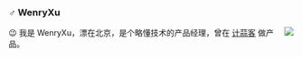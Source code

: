 ### ♂ WenryXu

<img align="right" src="https://github-readme-stats.vercel.app/api?username=WenryXu&show_icons=true&icon_color=0366d6&text_color=24292e&bg_color=ffffff&hide_title=true" />

😉 我是 WenryXu，漂在北京，是个略懂技术的产品经理，曾在 [计蒜客](https://www.jisuanke.com/) 做产品。
